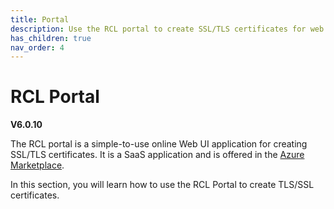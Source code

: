 ```yaml
---
title: Portal
description: Use the RCL portal to create SSL/TLS certificates for web sites / applications
has_children: true
nav_order: 4
---
```


# RCL Portal
**V6.0.10**

The RCL portal is a simple-to-use online Web UI application for creating SSL/TLS certificates. It is a SaaS application and is offered in the [Azure Marketplace](https://azuremarketplace.microsoft.com/en-us/marketplace/apps/rayconsulting.002?tab=overview).

In this section, you will learn how to use the RCL Portal to create TLS/SSL certificates.